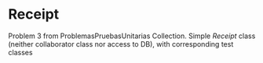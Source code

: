 # Receipt
Problem 3 from ProblemasPruebasUnitarias Collection.
Simple *Receipt* class (neither collaborator class nor access to DB), with corresponding test classes
